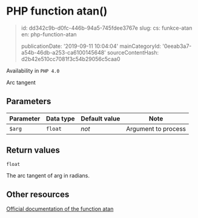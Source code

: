 PHP function atan()
===================

> id: dd342c9b-d0fc-446b-94a5-745fdee3767e
> slug:
> 	cs: funkce-atan
> 	en: php-function-atan
> 
> publicationDate: '2019-09-11 10:04:04'
> mainCategoryId: '0eeab3a7-a54b-46db-a253-ca6100145648'
> sourceContentHash: d2b42e510cc7081f3c54b29056c5caa0

Availability in `PHP 4.0`

Arc tangent


Parameters
--------------

| Parameter | Data type | Default value | Note |
|-----|-----|-----|-----|
| `$arg` | `float` | *not* | Argument to process |


Return values
----------------

`float`

The arc tangent of arg in radians.

Other resources
------------

[Official documentation of the function atan](https://www.php.net/manual/en/function.atan.php)
